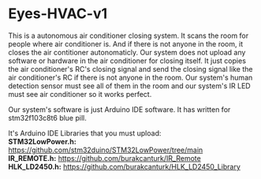 # Eyes-HVAC-v1

This is a autonomous air conditioner closing system. It scans the room for people where air conditioner is. And if there is not anyone in the room, it closes the air contitioner autonomaticly. Our system does not upload any software or hardware in the air conditioner for closing itself. It just copies the air conditioner's RC's closing signal and send the closing signal like the air conditioner's RC if there is not anyone in the room. Our system's human detection sensor must see all of them in the room and our system's IR LED must see air conditioner so it works perfect.

<!--![Connections tab](eyes_hvac_v1_pcb/eyes_hvac_v1_pcb_front.png)-->

Our system's software is just Arduino IDE software. It has written for stm32f103c8t6 blue pill.

It's Arduino IDE Libraries that you must upload:<br>
**STM32LowPower.h:** https://github.com/stm32duino/STM32LowPower/tree/main<br>
**IR_REMOTE.h:**     https://github.com/burakcanturk/IR_Remote<br>
**HLK_LD2450.h:**    https://github.com/burakcanturk/HLK_LD2450_Library<br>
